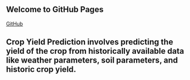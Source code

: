 ## Welcome to GitHub Pages

 [GitHub](https://github.com/rahul0101rock/Crop-Yield-Prediction/)

## Crop Yield Prediction involves predicting the yield of the crop from historically available data like weather parameters, soil parameters, and historic crop yield.
